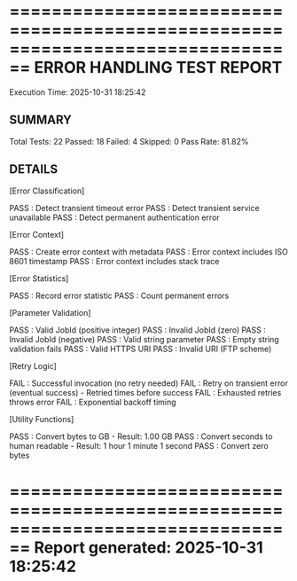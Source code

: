 ================================================================================
ERROR HANDLING TEST REPORT
================================================================================
Execution Time: 2025-10-31 18:25:42

SUMMARY
-------
Total Tests:  22
Passed:       18
Failed:       4
Skipped:      0
Pass Rate:    81.82%

DETAILS
-------

[Error Classification]

  PASS : Detect transient timeout error
  PASS : Detect transient service unavailable
  PASS : Detect permanent authentication error

[Error Context]

  PASS : Create error context with metadata
  PASS : Error context includes ISO 8601 timestamp
  PASS : Error context includes stack trace

[Error Statistics]

  PASS : Record error statistic
  PASS : Count permanent errors

[Parameter Validation]

  PASS : Valid JobId (positive integer)
  PASS : Invalid JobId (zero)
  PASS : Invalid JobId (negative)
  PASS : Valid string parameter
  PASS : Empty string validation fails
  PASS : Valid HTTPS URI
  PASS : Invalid URI (FTP scheme)

[Retry Logic]

  FAIL : Successful invocation (no retry needed)
  FAIL : Retry on transient error (eventual success) - Retried  times before success
  FAIL : Exhausted retries throws error
  FAIL : Exponential backoff timing

[Utility Functions]

  PASS : Convert bytes to GB - Result: 1.00 GB
  PASS : Convert seconds to human readable - Result: 1 hour 1 minute 1 second
  PASS : Convert zero bytes

================================================================================
Report generated: 2025-10-31 18:25:42
================================================================================
